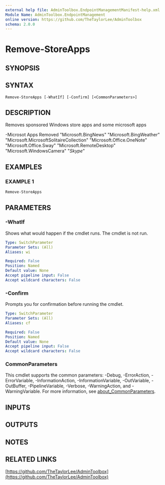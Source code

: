```yaml
---
external help file: AdminToolbox.EndpointManagementManifest-help.xml
Module Name: AdminToolbox.EndpointManagement
online version: https://github.com/TheTaylorLee/AdminToolbox
schema: 2.0.0
---
```


# Remove-StoreApps

## SYNOPSIS

## SYNTAX

```
Remove-StoreApps [-WhatIf] [-Confirm] [<CommonParameters>]
```

## DESCRIPTION
Removes sponsored Windows store apps and some microsoft apps

-Microsot Apps Removed
    "Microsoft.BingNews"
    "Microsoft.BingWeather"
    "Microsoft.MicrosoftSolitaireCollection"
    "Microsoft.Office.OneNote"
    "Microsoft.Office.Sway"
    "Microsoft.RemoteDesktop"
    "Microsoft.WindowsCamera"
    "*Skype*"

## EXAMPLES

### EXAMPLE 1
```
Remove-StoreApps
```

## PARAMETERS

### -WhatIf
Shows what would happen if the cmdlet runs.
The cmdlet is not run.

```yaml
Type: SwitchParameter
Parameter Sets: (All)
Aliases: wi

Required: False
Position: Named
Default value: None
Accept pipeline input: False
Accept wildcard characters: False
```

### -Confirm
Prompts you for confirmation before running the cmdlet.

```yaml
Type: SwitchParameter
Parameter Sets: (All)
Aliases: cf

Required: False
Position: Named
Default value: None
Accept pipeline input: False
Accept wildcard characters: False
```

### CommonParameters
This cmdlet supports the common parameters: -Debug, -ErrorAction, -ErrorVariable, -InformationAction, -InformationVariable, -OutVariable, -OutBuffer, -PipelineVariable, -Verbose, -WarningAction, and -WarningVariable. For more information, see [about_CommonParameters](http://go.microsoft.com/fwlink/?LinkID=113216).

## INPUTS

## OUTPUTS

## NOTES

## RELATED LINKS

[https://github.com/TheTaylorLee/AdminToolbox](https://github.com/TheTaylorLee/AdminToolbox)

